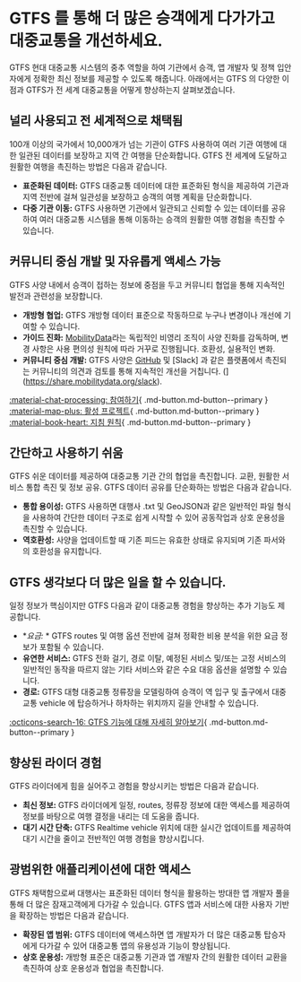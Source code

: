 # GTFS 를 통해 더 많은 승객에게 다가가고 대중교통을 개선하세요. 
 GTFS 현대 대중교통 시스템의 중추 역할을 하여 기관에서 승객, 앱 개발자 및 정책 입안자에게 정확한 최신 정보를 제공할 수 있도록 해줍니다. 아래에서는 GTFS 의 다양한 이점과 GTFS가 전 세계 대중교통을 어떻게 향상하는지 살펴보겠습니다. 
 
## 널리 사용되고 전 세계적으로 채택됨 
 
 100개 이상의 국가에서 10,000개가 넘는 기관이 GTFS 사용하여 여러 기관 여행에 대한 일관된 데이터를 보장하고 지역 간 여행을 단순화합니다. GTFS 전 세계에 도달하고 원활한 여행을 촉진하는 방법은 다음과 같습니다. 
 
 - **표준화된 데이터:** GTFS 대중교통 데이터에 대한 표준화된 형식을 제공하여 기관과 지역 전반에 걸쳐 일관성을 보장하고 승객의 여행 계획을 단순화합니다. 
 - **다중 기관 이동:** GTFS 사용하면 기관에서 일관되고 신뢰할 수 있는 데이터를 공유하여 여러 대중교통 시스템을 통해 이동하는 승객의 원활한 여행 경험을 촉진할 수 있습니다. 
 
## 커뮤니티 중심 개발 및 자유롭게 액세스 가능 
 
 GTFS 사양 내에서 승객이 접하는 정보에 중점을 두고 커뮤니티 협업을 통해 지속적인 발전과 관련성을 보장합니다. 
 
 - **개방형 협업:** GTFS 개방형 데이터 표준으로 작동하므로 누구나 변경이나 개선에 기여할 수 있습니다. 
 - **가이드 진화:** [MobilityData](https://mobilitydata.org/)라는 독립적인 비영리 조직이 사양 진화를 감독하며, 변경 사항은 사용 편의성 원칙에 따라 거꾸로 진행됩니다. 호환성, 실용적인 변화. 
 - **커뮤니티 중심 개발:** GTFS 사양은 [GitHub](https://github.com/google/transit) 및 [Slack] 과 같은 플랫폼에서 촉진되는 커뮤니티의 의견과 검토를 통해 지속적인 개선을 거칩니다. (](https://share.mobilitydata.org/slack). 
 
 [:material-chat-processing: 참여하기](../../community/get_involved){ .md-button.md-button--primary } 
 [:material-map-plus: 활성 프로젝트](../../community/get_involved/#active-projects){ .md-button.md-button--primary } 
 [:material-book-heart: 지침 원칙](../../community/governance/gtfs_schedule_amendment_process/#guiding-principles){ .md-button.md-button--primary } 
 
## 간단하고 사용하기 쉬움 
 
 GTFS 쉬운 데이터를 제공하여 대중교통 기관 간의 협업을 촉진합니다. 교환, 원활한 서비스 통합 촉진 및 정보 공유. GTFS 데이터 공유를 단순화하는 방법은 다음과 같습니다. 
 
 - **통합 용이성:** GTFS 사용하면 대행사 .txt 및 GeoJSON과 같은 일반적인 파일 형식을 사용하여 간단한 데이터 구조로 쉽게 시작할 수 있어 공동작업과 상호 운용성을 촉진할 수 있습니다. 
 - **역호환성:** 사양을 업데이트할 때 기존 피드는 유효한 상태로 유지되며 기존 파서와의 호환성을 유지합니다. 
 
## GTFS 생각보다 더 많은 일을 할 수 있습니다. 
 
 일정 정보가 핵심이지만 GTFS 다음과 같이 대중교통 경험을 향상하는 추가 기능도 제공합니다. 
 
 - **요금:* * GTFS routes 및 여행 옵션 전반에 걸쳐 정확한 비용 분석을 위한 요금 정보가 포함될 수 있습니다. 
 - **유연한 서비스:** GTFS 전화 걸기, 경로 이탈, 예정된 서비스 및/또는 고정 서비스의 일반적인 동작을 따르지 않는 기타 서비스와 같은 수요 대응 옵션을 설명할 수 있습니다. 
 - **경로:** GTFS 대형 대중교통 정류장을 모델링하여 승객이 역 입구 및 출구에서 대중교통 vehicle 에 탑승하거나 하차하는 위치까지 길을 안내할 수 있습니다. 
 
 [:octicons-search-16: GTFS 기능에 대해 자세히 알아보기](../features/overview){ .md-button.md-button--primary } 
 
## 향상된 라이더 경험 
 
 GTFS 라이더에게 힘을 실어주고 경험을 향상시키는 방법은 다음과 같습니다. 
 
 - **최신 정보:** GTFS 라이더에게 일정, routes, 정류장 정보에 대한 액세스를 제공하여 정보를 바탕으로 여행 결정을 내리는 데 도움을 줍니다. 
 - **대기 시간 단축:** GTFS Realtime vehicle 위치에 대한 실시간 업데이트를 제공하여 대기 시간을 줄이고 전반적인 여행 경험을 향상시킵니다. 
 
## 광범위한 애플리케이션에 대한 액세스 
 
 GTFS 채택함으로써 대행사는 표준화된 데이터 형식을 활용하는 방대한 앱 개발자 풀을 통해 더 많은 잠재고객에게 다가갈 수 있습니다. GTFS 앱과 서비스에 대한 사용자 기반을 확장하는 방법은 다음과 같습니다. 
 
 - **확장된 앱 범위:** GTFS 데이터에 액세스하면 앱 개발자가 더 많은 대중교통 탑승자에게 다가갈 수 있어 대중교통 앱의 유용성과 기능이 향상됩니다. 
 - **상호 운용성:** 개방형 표준은 대중교통 기관과 앱 개발자 간의 원활한 데이터 교환을 촉진하여 상호 운용성과 협업을 촉진합니다. 
 


